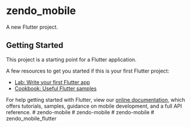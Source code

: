 # zendo_mobile

A new Flutter project.

## Getting Started

This project is a starting point for a Flutter application.

A few resources to get you started if this is your first Flutter project:

- [Lab: Write your first Flutter app](https://flutter.dev/docs/get-started/codelab)
- [Cookbook: Useful Flutter samples](https://flutter.dev/docs/cookbook)

For help getting started with Flutter, view our
[online documentation](https://flutter.dev/docs), which offers tutorials,
samples, guidance on mobile development, and a full API reference.
#   z e n d o - m o b i l e  
 #   z e n d o - m o b i l e  
 #   z e n d o - m o b i l e  
 # zendo_mobile_flutter
